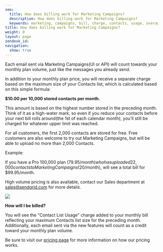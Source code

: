 ```yaml
---
seo:
  title: How does billing work for Marketing Campaigns?
  description: How does billing work for Marketing Campaigns?
  keywords: marketing, campaigns, bill, charge, contacts, usage, overage
title: How does billing work for Marketing Campaigns?
weight: 0
layout: page
zendesk_id: 
navigation:
  show: true
---
```


Each email sent via Marketing Campaigns(UI or API) will count towards your monthly plan volume, just like the messages you already send.

In addition to your monthly plan price, you will receive a separate charge based on the maximum size of your Contacts list, which is calculated based on this simple formula:

**$10.00 per 10,000 stored contacts per month.** 

This amount is based on the highest number stored in the preceding month. Think of it as a high-water mark, so even if you reduce your contacts before your next bill rolls around(the 1st of each calendar month), you'll still be charged for whatever upper limit was reached.

For all customers, the first 2,000 contacts are stored for free. Free customers are also welcome to try out Marketing Campaigns, but will be able to upload no more than 2,000 Contacts.  

Example:

If you have a Pro 100,000 plan ($79.95/month) who has uploaded 22,000 contacts to Marketing Campaigns ($20/month), will see a total bill for $99.95/month.

High volume pricing is also available, contact our Sales department at <sales@sendgrid.com> for more details.


![]({{root_url}}/images/pricing_grid.png)
 

**How will I be billed?**

You will see the "Contact List Usage" charge added to your monthly bill reflecting your maximum Contacts list size for the preceding month. Additionally, each email sent via the new features will count as a credit toward your monthly plan volume.

Be sure to visit our [pricing page](https://sendgrid.com/pricing) for more information on how our pricing works.
